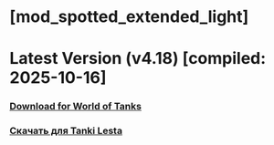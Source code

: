 # [mod_spotted_extended_light]
# Latest Version (v4.18) [compiled: 2025-10-16]
### [**Download for World of Tanks**](https://github.com/spoter/spoter-mods/releases/download/latest/mod_spotted_extended_light.zip)
### [**Скачать для Tanki Lesta**](https://github.com/spoter/spoter-mods/releases/download/latest/mod_spotted_extended_light_RU.zip)
#
